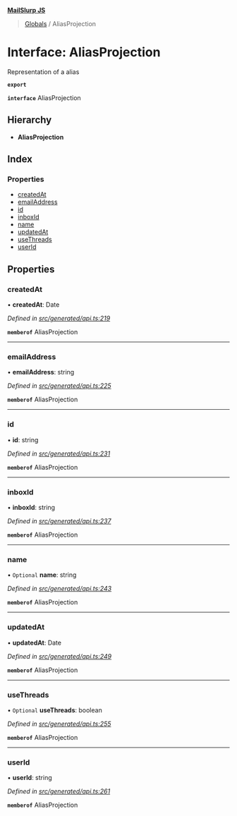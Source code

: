 **[MailSlurp JS](../README.md)**

> [Globals](../README.md) / AliasProjection

# Interface: AliasProjection

Representation of a alias

**`export`** 

**`interface`** AliasProjection

## Hierarchy

* **AliasProjection**

## Index

### Properties

* [createdAt](aliasprojection.md#createdat)
* [emailAddress](aliasprojection.md#emailaddress)
* [id](aliasprojection.md#id)
* [inboxId](aliasprojection.md#inboxid)
* [name](aliasprojection.md#name)
* [updatedAt](aliasprojection.md#updatedat)
* [useThreads](aliasprojection.md#usethreads)
* [userId](aliasprojection.md#userid)

## Properties

### createdAt

•  **createdAt**: Date

*Defined in [src/generated/api.ts:219](https://github.com/mailslurp/mailslurp-client/blob/fb74c9f/src/generated/api.ts#L219)*

**`memberof`** AliasProjection

___

### emailAddress

•  **emailAddress**: string

*Defined in [src/generated/api.ts:225](https://github.com/mailslurp/mailslurp-client/blob/fb74c9f/src/generated/api.ts#L225)*

**`memberof`** AliasProjection

___

### id

•  **id**: string

*Defined in [src/generated/api.ts:231](https://github.com/mailslurp/mailslurp-client/blob/fb74c9f/src/generated/api.ts#L231)*

**`memberof`** AliasProjection

___

### inboxId

•  **inboxId**: string

*Defined in [src/generated/api.ts:237](https://github.com/mailslurp/mailslurp-client/blob/fb74c9f/src/generated/api.ts#L237)*

**`memberof`** AliasProjection

___

### name

• `Optional` **name**: string

*Defined in [src/generated/api.ts:243](https://github.com/mailslurp/mailslurp-client/blob/fb74c9f/src/generated/api.ts#L243)*

**`memberof`** AliasProjection

___

### updatedAt

•  **updatedAt**: Date

*Defined in [src/generated/api.ts:249](https://github.com/mailslurp/mailslurp-client/blob/fb74c9f/src/generated/api.ts#L249)*

**`memberof`** AliasProjection

___

### useThreads

• `Optional` **useThreads**: boolean

*Defined in [src/generated/api.ts:255](https://github.com/mailslurp/mailslurp-client/blob/fb74c9f/src/generated/api.ts#L255)*

**`memberof`** AliasProjection

___

### userId

•  **userId**: string

*Defined in [src/generated/api.ts:261](https://github.com/mailslurp/mailslurp-client/blob/fb74c9f/src/generated/api.ts#L261)*

**`memberof`** AliasProjection
